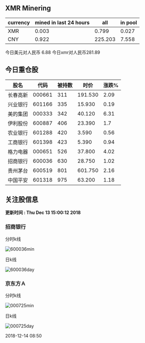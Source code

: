## XMR Minering

|currency|mined in last 24 hours|all|in pool|
|---|---|---|---|
|XMR|0.003|0.799|0.027|
|CNY|0.922|225.203|7.558|

今日美元对人民币 6.88	今日xmr对人民币281.89


## 今日重仓股 

|股名|代码|被持数|时价|涨跌%|
|---|---|---|---|---|
|长春高新|000661|311|191.530|2.09|
|兴业银行|601166|335|15.930|0.19|
|美的集团|000333|342|40.120|6.31|
|伊利股份|600887|406|23.390|1.7|
|农业银行|601288|420|3.590|0.56|
|工商银行|601398|423|5.390|0.94|
|格力电器|000651|526|37.800|4.02|
|招商银行|600036|630|28.750|1.02|
|贵州茅台|600519|801|601.750|2.16|
|中国平安|601318|975|63.200|1.18|

## 关注股信息
**更新时间 : Thu Dec 13 15:00:12 2018**
### 招商银行 
分时k线

![600036min](http://image.sinajs.cn/newchart/min/n/sh600036.gif)

日k线

![600036day](http://image.sinajs.cn/newchart/daily/n/sh600036.gif)

### 京东方Ａ 
分时k线

![000725min](http://image.sinajs.cn/newchart/min/n/sz000725.gif)

日k线

![000725day](http://image.sinajs.cn/newchart/daily/n/sz000725.gif)

2018-12-14 08:50
